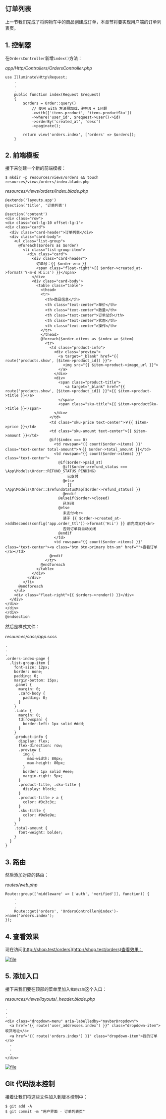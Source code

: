## 订单列表

上一节我们完成了将购物车中的商品创建成订单，本章节将要实现用户端的订单列表页。

## 1. 控制器

在`OrdersController`新增`index()`方法：

_app/Http/Controllers/OrdersController.php_

```
use Illuminate\Http\Request;
    .
    .
    .
    public function index(Request $request)
    {
        $orders = Order::query()
            // 使用 with 方法预加载，避免N + 1问题
            ->with(['items.product', 'items.productSku']) 
            ->where('user_id', $request->user()->id)
            ->orderBy('created_at', 'desc')
            ->paginate();

        return view('orders.index', ['orders' => $orders]);
    }
```

## 2. 前端模板

接下来创建一个新的前端模板：

```
$ mkdir -p resources/views/orders && touch resources/views/orders/index.blade.php
```

_resources/views/orders/index.blade.php_

```
@extends('layouts.app')
@section('title', '订单列表')

@section('content')
<div class="row">
<div class="col-lg-10 offset-lg-1">
<div class="card">
  <div class="card-header">订单列表</div>
  <div class="card-body">
    <ul class="list-group">
      @foreach($orders as $order)
        <li class="list-group-item">
          <div class="card">
            <div class="card-header">
              订单号：{{ $order->no }}
              <span class="float-right">{{ $order->created_at->format('Y-m-d H:i:s') }}</span>
            </div>
            <div class="card-body">
              <table class="table">
                <thead>
                <tr>
                  <th>商品信息</th>
                  <th class="text-center">单价</th>
                  <th class="text-center">数量</th>
                  <th class="text-center">订单总价</th>
                  <th class="text-center">状态</th>
                  <th class="text-center">操作</th>
                </tr>
                </thead>
                @foreach($order->items as $index => $item)
                  <tr>
                    <td class="product-info">
                      <div class="preview">
                        <a target="_blank" href="{{ route('products.show', [$item->product_id]) }}">
                          <img src="{{ $item->product->image_url }}">
                        </a>
                      </div>
                      <div>
                        <span class="product-title">
                           <a target="_blank" href="{{ route('products.show', [$item->product_id]) }}">{{ $item->product->title }}</a>
                        </span>
                        <span class="sku-title">{{ $item->productSku->title }}</span>
                      </div>
                    </td>
                    <td class="sku-price text-center">￥{{ $item->price }}</td>
                    <td class="sku-amount text-center">{{ $item->amount }}</td>
                    @if($index === 0)
                      <td rowspan="{{ count($order->items) }}" class="text-center total-amount">￥{{ $order->total_amount }}</td>
                      <td rowspan="{{ count($order->items) }}" class="text-center">
                        @if($order->paid_at)
                          @if($order->refund_status === \App\Models\Order::REFUND_STATUS_PENDING)
                            已支付
                          @else
                            {{ \App\Models\Order::$refundStatusMap[$order->refund_status] }}
                          @endif
                        @elseif($order->closed)
                          已关闭
                        @else
                          未支付<br>
                          请于 {{ $order->created_at->addSeconds(config('app.order_ttl'))->format('H:i') }} 前完成支付<br>
                          否则订单将自动关闭
                        @endif
                      </td>
                      <td rowspan="{{ count($order->items) }}" class="text-center"><a class="btn btn-primary btn-sm" href="">查看订单</a></td>
                    @endif
                  </tr>
                @endforeach
              </table>
            </div>
          </div>
        </li>
      @endforeach
    </ul>
    <div class="float-right">{{ $orders->render() }}</div>
  </div>
</div>
</div>
</div>
@endsection
```

然后是样式文件：

_resources/sass/app.scss_

```
.
.
.
.orders-index-page {
  .list-group-item {
    font-size: 12px;
    border: none;
    padding: 0;
    margin-bottom: 15px;
    .panel {
      margin: 0;
      .card-body {
        padding: 0;
      }
    }
    .table {
      margin: 0;
      td[rowspan] {
        border-left: 1px solid #ddd;
      }
    }
    .product-info {
      display: flex;
      flex-direction: row;
      .preview {
        img {
          max-width: 80px;
          max-height: 80px;
        }
        border: 1px solid #eee;
        margin-right: 5px;
      }
      .product-title, .sku-title {
        display: block;
      }
      .product-title > a {
        color: #3c3c3c;
      }
      .sku-title {
        color: #9e9e9e;
      }
    }
    .total-amount {
      font-weight: bolder;
    }
  }
}
```

## 3. 路由

然后添加对应的路由：

_routes/web.php_

```
Route::group(['middleware' => ['auth', 'verified']], function() {
    .
    .
    .
    Route::get('orders', 'OrdersController@index')->name('orders.index');
});
```

## 4. 查看效果

现在访问[http://shop.test/orders](http://shop.test/orders)查看效果：

[![](https://iocaffcdn.phphub.org/uploads/images/201812/23/5320/7CmT6fcE69.png!large "file")](https://iocaffcdn.phphub.org/uploads/images/201812/23/5320/7CmT6fcE69.png!large)

## 5. 添加入口

接下来我们要在顶部的菜单里加入`我的订单`这个入口：

_resources/views/layouts/\_header.blade.php_

```
.
.
.
<div class="dropdown-menu" aria-labelledby="navbarDropdown">
  <a href="{{ route('user_addresses.index') }}" class="dropdown-item">收货地址</a>
  <a href="{{ route('orders.index') }}" class="dropdown-item">我的订单</a>
  .
  .
  .
</div>
```

[![](https://iocaffcdn.phphub.org/uploads/images/201812/23/5320/eyy82GNEvV.png!large "file")](https://iocaffcdn.phphub.org/uploads/images/201812/23/5320/eyy82GNEvV.png!large)

## Git 代码版本控制

接着让我们将这些文件加入到版本控制中：

```
$ git add -A
$ git commit -m "用户界面 - 订单列表页"
```



